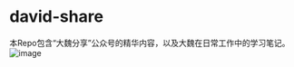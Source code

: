 # david-share
本Repo包含“大魏分享”公众号的精华内容，以及大魏在日常工作中的学习笔记。
![image](https://github.com/davidsajare/david-share/blob/master/usaf-f-35-lightning.jpg)

